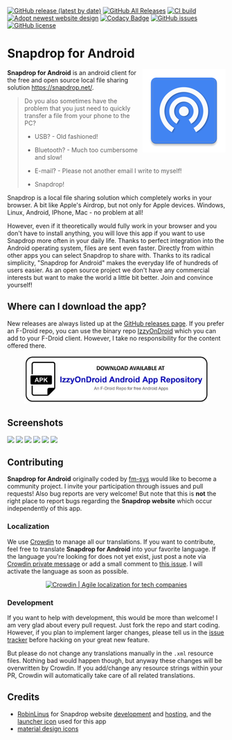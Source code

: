 [![GitHub release (latest by date)](https://img.shields.io/github/v/release/fm-sys/snapdrop-android)](https://github.com/fm-sys/snapdrop-android/releases/latest) 
[![GitHub All Releases](https://img.shields.io/github/downloads/fm-sys/snapdrop-android/total)](https://github.com/fm-sys/snapdrop-android/releases/) 
[![CI build](https://github.com/fm-sys/snapdrop-android/workflows/APK%20Build/badge.svg?branch=master)](https://github.com/fm-sys/snapdrop-android) 
[![Adopt newest website design](https://github.com/fm-sys/snapdrop/workflows/Adopt%20newest%20website%20design/badge.svg)](https://github.com/fm-sys/snapdrop/actions) 
[![Codacy Badge](https://app.codacy.com/project/badge/Grade/6a918bb3dc624cba87b5139f2cb4597d)](https://www.codacy.com/gh/fm-sys/snapdrop-android/dashboard?utm_source=github.com&amp;utm_medium=referral&amp;utm_content=fm-sys/snapdrop-android&amp;utm_campaign=Badge_Grade) 
[![GitHub issues](https://img.shields.io/github/issues/fm-sys/snapdrop-android)](https://github.com/fm-sys/snapdrop-android/issues) 
[![GitHub license](https://img.shields.io/github/license/fm-sys/snapdrop-android)](https://github.com/fm-sys/snapdrop-android/blob/master/LICENSE)

# Snapdrop for Android
<img align="right" src="app/src/main/res/mipmap-xxxhdpi/ic_launcher.png">

**Snapdrop for Android** is an android client for the free and open source local file sharing solution https://snapdrop.net/. 

>Do you also sometimes have the problem that you just need to quickly transfer a file from your phone to the PC?
>
> - USB? - Old fashioned!
>
> - Bluetooth? - Much too cumbersome and slow!
>
> - E-mail? - Please not another email I write to myself!
> - Snapdrop!

Snapdrop is a local file sharing solution which completely works in your browser. A bit like Apple's Airdrop, but not only for Apple devices. Windows, Linux, Android, IPhone, Mac - no problem at all!

However, even if it theoretically would fully work in your browser and you don't have to install anything, you will love this app if you want to use Snapdrop more often in your daily life. Thanks to perfect integration into the Android operating system, files are sent even faster. Directly from within other apps you can select Snapdrop to share with. Thanks to its radical simplicity, "Snapdrop for Android" makes the everyday life of hundreds of users easier. As an open source project we don't have any commercial interests but want to make the world a little bit better. Join and convince yourself!

## Where can I download the app?
New releases are always listed up at the [GitHub releases page](https://github.com/fm-sys/snapdrop-android/releases/). If you prefer an F-Droid repo, you can use the binary repo [IzzyOnDroid](https://apt.izzysoft.de/fdroid/repo?fingerprint=3BF0D6ABFEAE2F401707B6D966BE743BF0EEE49C2561B9BA39073711F628937A) which you can add to your F-Droid client. However, I take no responsibility for the content offered there.

<p align="center">
  <a href="https://apt.izzysoft.de/fdroid/index/apk/com.fmsys.snapdrop">
    <img width="426" height="111" src="docs/download_graphic.jpg">
  </a>
</p>

## Screenshots
<img src="https://raw.githubusercontent.com/fm-sys/snapdrop-android/master/fastlane/metadata/android/en-US/images/featureGraphic.png" width="43.3%"></img> <img src="https://raw.githubusercontent.com/fm-sys/snapdrop-android/master/fastlane/metadata/android/en-US/images/phoneScreenshots/1.png" width="10%"></img> <img src="https://raw.githubusercontent.com/fm-sys/snapdrop-android/master/fastlane/metadata/android/en-US/images/phoneScreenshots/2.png" width="10%"></img> <img src="https://raw.githubusercontent.com/fm-sys/snapdrop-android/master/fastlane/metadata/android/en-US/images/phoneScreenshots/3.png" width="10%"></img> <img src="https://raw.githubusercontent.com/fm-sys/snapdrop-android/master/fastlane/metadata/android/en-US/images/phoneScreenshots/4.png" width="10%"></img> <img src="https://raw.githubusercontent.com/fm-sys/snapdrop-android/master/fastlane/metadata/android/en-US/images/phoneScreenshots/5.png" width="10%"></img> 

## Contributing
**Snapdrop for Android** originally coded by [fm-sys](https://github.com/fm-sys) would like to become a community project. I invite your participation through issues and pull requests! Also bug reports are very welcome! But note that this is **not** the right place to report bugs regarding the **Snapdrop website** which occur independently of this app.

### Localization
We use [Crowdin](https://crowdin.com/project/snapdrop-android) to manage all our translations. If you want to contribute, feel free to translate **Snapdrop for Android** into your favorite language. If the language you're looking for does not yet exist, just post a note via [Crowdin private message](https://crowdin.com/messages/create/14335754/436610) or add a small comment to [this issue](https://github.com/fm-sys/snapdrop-android/issues/43). I will activate the language as soon as possible.

<p align="center">
  <a href="https://crowdin.com/project/snapdrop-android" rel="nofollow">
    <img width="200" height="57" src="https://badges.crowdin.net/badge/dark/crowdin-on-light.png" srcset="https://badges.crowdin.net/badge/dark/crowdin-on-light.png 1x,https://badges.crowdin.net/badge/crowdin-on-light@2x.png 2x"  alt="Crowdin | Agile localization for tech companies" />
  </a>
</p>


### Development
If you want to help with development, this would be more than welcome! I am very glad about every pull request. Just fork the repo and start coding. However, if you plan to implement larger changes, please tell us in the [issue tracker](https://github.com/fm-sys/snapdrop-android/issues) before hacking on your great new feature. 

But please do not change any translations manually in the `.xml` resource files. Nothing bad would happen though, but anyway these changes will be overwritten by Crowdin. If you add/change any resource strings within your PR, Crowdin will automatically take care of all related translations. 


## Credits
- [RobinLinus](https://github.com/RobinLinus) for Snapdrop website [development](https://github.com/RobinLinus/snapdrop) and [hosting](https://snapdrop.net/), and the [launcher icon](https://github.com/RobinLinus/snapdrop/blob/663db5cbb39ab804b20f9cb6466effd9ed0e2d0c/client/images/logo_blue_512x512.png) used for this app
- [material design icons](https://material.io/resources/icons/) 
